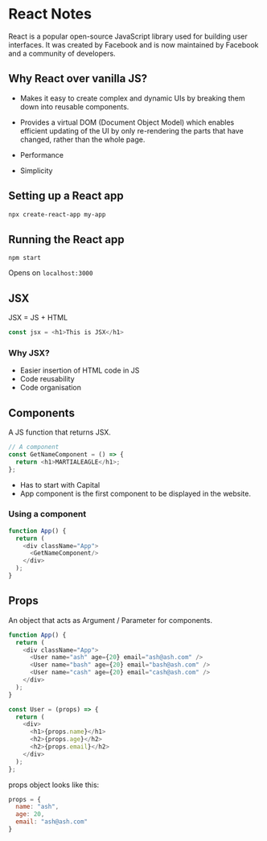 # React Notes

React is a popular open-source JavaScript library used for building user interfaces. It was created by Facebook and is now maintained by Facebook and a community of developers.

## Why React over vanilla JS?
  
* Makes it easy to create complex and dynamic UIs by breaking them down into reusable components.  

* Provides a virtual DOM (Document Object Model) which enables efficient updating of the UI by only re-rendering the parts that have changed, rather than the whole page.

* Performance

* Simplicity


## Setting up a React app

```bash
npx create-react-app my-app
```

## Running the React app

```
npm start
```
Opens on `localhost:3000`

## JSX

JSX = JS + HTML

```javascript
const jsx = <h1>This is JSX</h1>
```

### Why JSX?

* Easier insertion of HTML code in JS
* Code reusability
* Code organisation

## Components

A JS function that returns JSX.

```javascript
// A component
const GetNameComponent = () => {
  return <h1>MARTIALEAGLE</h1>;
};
```

* Has to start with Capital 
* App component is the first component to be displayed in the website.

### Using a component

```javascript
function App() {
  return (
    <div className="App">
      <GetNameComponent/>
    </div>
  );
}
```

## Props

An object that acts as Argument / Parameter for components. 

```javascript
function App() {
  return (
    <div className="App">
      <User name="ash" age={20} email="ash@ash.com" />
      <User name="bash" age={20} email="bash@ash.com" />
      <User name="cash" age={20} email="cash@ash.com" />
    </div>
  );
}

const User = (props) => {
  return (
    <div>
      <h1>{props.name}</h1>
      <h2>{props.age}</h2>
      <h2>{props.email}</h2>
    </div>
  );
};
```

props object looks like this:
```javascript
props = {
  name: "ash",
  age: 20,
  email: "ash@ash.com"
}
```